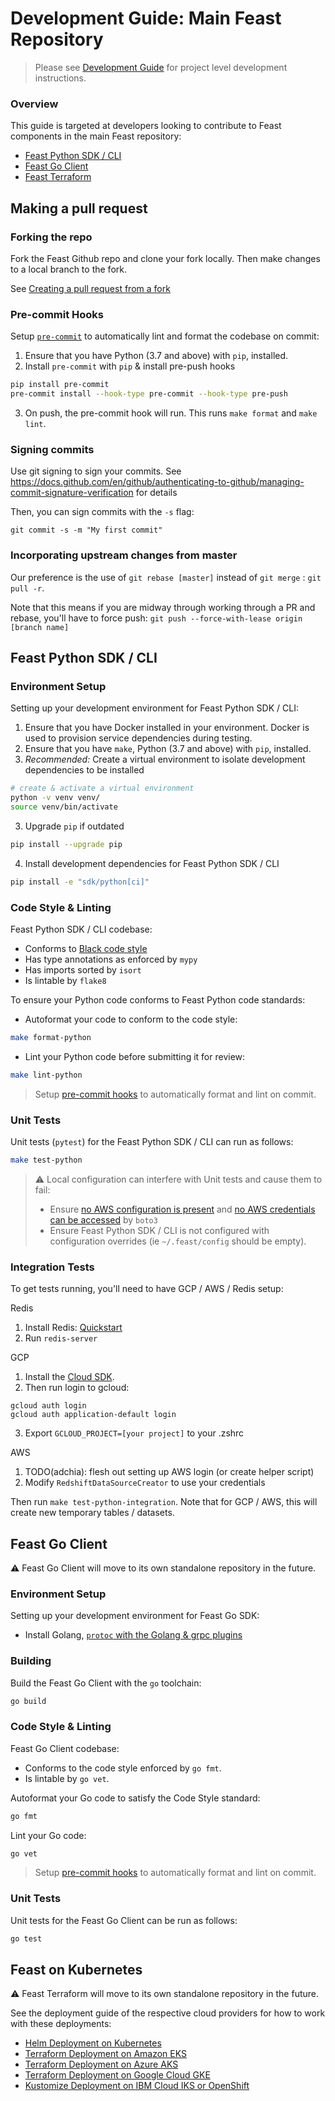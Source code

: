 # Development Guide: Main Feast Repository
> Please see [Development Guide](https://docs.feast.dev/contributing/development-guide) for project level development instructions.

### Overview
This guide is targeted at developers looking to contribute to Feast components in
the main Feast repository:
- [Feast Python SDK / CLI](#feast-python-sdk-%2F-cli)
- [Feast Go Client](#feast-go-client)
- [Feast Terraform](#feast-terraform)

## Making a pull request

### Forking the repo
Fork the Feast Github repo and clone your fork locally. Then make changes to a local branch to the fork. 

See [Creating a pull request from a fork](https://docs.github.com/en/github/collaborating-with-pull-requests/proposing-changes-to-your-work-with-pull-requests/creating-a-pull-request-from-a-fork)

### Pre-commit Hooks
Setup [`pre-commit`](https://pre-commit.com/) to automatically lint and format the codebase on commit:
1. Ensure that you have Python (3.7 and above) with `pip`, installed.
2. Install `pre-commit` with `pip` &amp; install pre-push hooks
```sh
pip install pre-commit
pre-commit install --hook-type pre-commit --hook-type pre-push
```
3. On push, the pre-commit hook will run. This runs `make format` and `make lint`.

### Signing commits
Use git signing to sign your commits. See 
https://docs.github.com/en/github/authenticating-to-github/managing-commit-signature-verification for details

Then, you can sign commits with the `-s` flag:
```
git commit -s -m "My first commit"
```

### Incorporating upstream changes from master
Our preference is the use of `git rebase [master]` instead of `git merge` : `git pull -r`.

Note that this means if you are midway through working through a PR and rebase, you'll have to force push:
`git push --force-with-lease origin [branch name]`

## Feast Python SDK / CLI
### Environment Setup
Setting up your development environment for Feast Python SDK / CLI:
1. Ensure that you have Docker installed in your environment. Docker is used to provision service dependencies during testing.
2. Ensure that you have `make`, Python (3.7 and above) with `pip`, installed.
3. _Recommended:_ Create a virtual environment to isolate development dependencies to be installed
```sh
# create & activate a virtual environment
python -v venv venv/
source venv/bin/activate
```

3. Upgrade `pip` if outdated
```sh
pip install --upgrade pip
```

4. Install development dependencies for Feast Python SDK / CLI
```sh
pip install -e "sdk/python[ci]"
```

### Code Style & Linting
Feast Python SDK / CLI codebase:
- Conforms to [Black code style](https://black.readthedocs.io/en/stable/the_black_code_style.html)
- Has type annotations as enforced by `mypy`
- Has imports sorted by `isort`
- Is lintable by `flake8`

To ensure your Python code conforms to Feast Python code standards:
- Autoformat your code to conform to the code style:
```sh
make format-python
```

- Lint your Python code before submitting it for review:
```sh
make lint-python
```

> Setup [pre-commit hooks](#pre-commit-hooks) to automatically format and lint on commit.

### Unit Tests
Unit tests (`pytest`) for the Feast Python SDK / CLI can run as follows:
```sh
make test-python
```

> :warning: Local configuration can interfere with Unit tests and cause them to fail:
> - Ensure [no AWS configuration is present](https://boto3.amazonaws.com/v1/documentation/api/latest/guide/configuration.html)
> and [no AWS credentials can be accessed](https://boto3.amazonaws.com/v1/documentation/api/latest/guide/credentials.html#configuring-credentials) by `boto3`
> - Ensure Feast Python SDK / CLI is not configured with configuration overrides (ie `~/.feast/config` should be empty).

### Integration Tests
To get tests running, you'll need to have GCP / AWS / Redis setup:

Redis
1. Install Redis: [Quickstart](https://redis.io/topics/quickstart) 
2. Run `redis-server` 

GCP
1. Install the [Cloud SDK](https://cloud.google.com/sdk/docs/install).
2. Then run login to gcloud:
  ```
  gcloud auth login
  gcloud auth application-default login
  ```
3. Export `GCLOUD_PROJECT=[your project]` to your .zshrc

AWS
1. TODO(adchia): flesh out setting up AWS login (or create helper script)
2. Modify `RedshiftDataSourceCreator` to use your credentials

Then run `make test-python-integration`. Note that for GCP / AWS, this will create new temporary tables / datasets.

## Feast Go Client
:warning: Feast Go Client will move to its own standalone repository in the future.

### Environment Setup
Setting up your development environment for Feast Go SDK:

- Install Golang, [`protoc` with the Golang &amp; grpc plugins](https://developers.google.com/protocol-buffers/docs/gotutorial#compiling-your-protocol-buffers)

### Building
Build the Feast Go Client with the `go` toolchain:
```sh
go build
```

### Code Style & Linting
Feast Go Client codebase:
- Conforms to the code style enforced by `go fmt`.
- Is lintable by `go vet`.

Autoformat your Go code to satisfy the Code Style standard:
```sh
go fmt
```

Lint your Go code:
```sh
go vet
```

> Setup [pre-commit hooks](#pre-commit-hooks) to automatically format and lint on commit.

### Unit Tests
Unit tests for the Feast Go Client can be run as follows:
```sh
go test
```

## Feast on Kubernetes
:warning: Feast Terraform will move to its own standalone repository in the future.

See the deployment guide of the respective cloud providers for how to work with these deployments:
- [Helm Deployment on Kubernetes](https://docs.feast.dev/feast-on-kubernetes/getting-started/install-feast/kubernetes-with-helm)
- [Terraform Deployment on Amazon EKS](https://docs.feast.dev/feast-on-kubernetes/getting-started/install-feast/kubernetes-amazon-eks-with-terraform)
- [Terraform Deployment on Azure AKS](https://docs.feast.dev/feast-on-kubernetes/getting-started/install-feast/kubernetes-azure-aks-with-terraform)
- [Terraform Deployment on Google Cloud GKE](https://docs.feast.dev/feast-on-kubernetes/getting-started/install-feast/google-cloud-gke-with-terraform)
- [Kustomize Deployment on IBM Cloud IKS or OpenShift](https://docs.feast.dev/feast-on-kubernetes/getting-started/install-feast/ibm-cloud-iks-with-kustomize)
